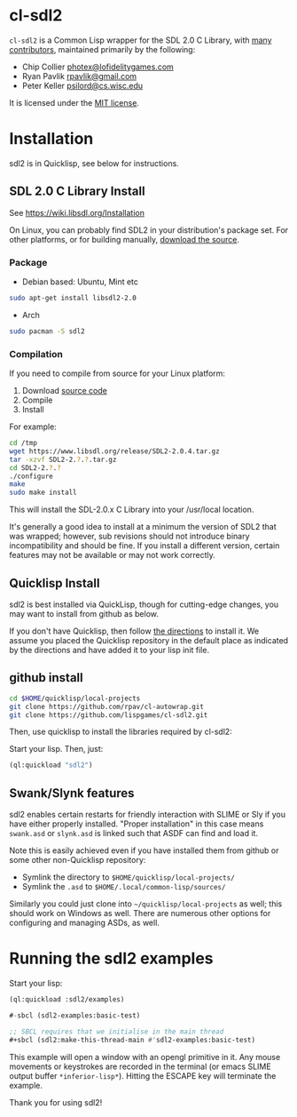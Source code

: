 # cl-sdl2

`cl-sdl2` is a Common Lisp wrapper for the SDL 2.0 C Library, with [many contributors](https://github.com/lispgames/cl-sdl2/graphs/contributors), maintained primarily by the following:

* Chip Collier <photex@lofidelitygames.com>
* Ryan Pavlik <rpavlik@gmail.com>
* Peter Keller <psilord@cs.wisc.edu>

It is licensed under the [MIT license](https://opensource.org/licenses/MIT).

# Installation

sdl2 is in Quicklisp, see below for instructions.

## SDL 2.0 C Library Install
See https://wiki.libsdl.org/Installation

On Linux, you can probably find SDL2 in your distribution's package
set.  For other platforms, or for building manually, [download the
source](http://www.libsdl.org/download-2.0.php).

### Package
* Debian based: Ubuntu, Mint etc
```bash
sudo apt-get install libsdl2-2.0
```
* Arch
```bash
sudo pacman -S sdl2
```

### Compilation

If you need to compile from source for your Linux platform:

1. Download [source code](https://www.libsdl.org/download-2.0.php) 
2. Compile
3. Install
 
For example:
```bash
cd /tmp
wget https://www.libsdl.org/release/SDL2-2.0.4.tar.gz
tar -xzvf SDL2-2.?.?.tar.gz
cd SDL2-2.?.?
./configure
make
sudo make install
```

This will install the SDL-2.0.x C Library into your /usr/local location.

It's generally a good idea to install at a minimum the version of SDL2
that was wrapped; however, sub revisions should not introduce binary
incompatibility and should be fine.  If you install a different
version, certain features may not be available or may not work
correctly.

## Quicklisp Install

sdl2 is best installed via QuickLisp, though for cutting-edge changes,
you may want to install from github as below.

If you don't have Quicklisp, then follow [the
directions](http://www.quicklisp.org/beta/) to install it. We assume
you placed the Quicklisp repository in the default place as indicated
by the directions and have added it to your lisp init file.

## github install
```bash
cd $HOME/quicklisp/local-projects
git clone https://github.com/rpav/cl-autowrap.git
git clone https://github.com/lispgames/cl-sdl2.git
```

Then, use quicklisp to install the libraries required by cl-sdl2:

Start your lisp. Then, just:

```lisp
(ql:quickload "sdl2")
```

## Swank/Slynk features

sdl2 enables certain restarts for friendly interaction with SLIME or
Sly if you have either properly installed.  "Proper installation" in
this case means `swank.asd` or `slynk.asd` is linked such that ASDF
can find and load it.

Note this is easily achieved even if you have installed them from
github or some other non-Quicklisp repository:

* Symlink the directory to `$HOME/quicklisp/local-projects/`
* Symlink the `.asd` to `$HOME/.local/common-lisp/sources/`

Similarly you could just clone into `~/quicklisp/local-projects` as
well; this should work on Windows as well.  There are numerous other
options for configuring and managing ASDs, as well.

# Running the sdl2 examples

Start your lisp:

```lisp
(ql:quickload :sdl2/examples)

#-sbcl (sdl2-examples:basic-test)

;; SBCL requires that we initialise in the main thread
#+sbcl (sdl2:make-this-thread-main #'sdl2-examples:basic-test)
```

This example will open a window with an opengl primitive in it. Any mouse
movements or keystrokes are recorded in the terminal (or emacs SLIME output
buffer ```*inferior-lisp*```). Hitting the ESCAPE key will terminate the example.

Thank you for using sdl2!
